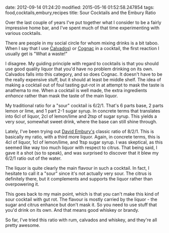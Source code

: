 date: 2012-09-14 01:24:20
modified: 2015-05-16 01:52:58.247854
tags: food,cocktails,embury,recipes
title: Sour Cocktails and the Embury Ratio

Over the last couple of years I've put together what I consider to be a
fairly impressive home bar, and I've spent much of that time experimenting
with various cocktails.

There are people in my social circle for whom mixing drinks is a bit taboo.
When I say that I use [Calvados][1]) or [Cognac][2] in a cocktail, the first
reaction I usually get is "What a waste!"

I disagree.  My guiding principle with regard to cocktails is that you
should use good quality liquor that you'd have no problem drinking on its
own.  Calvados falls into this category, and so does Cognac.  It doesn't
have to be the really expensive stuff, but it should at least be middle
shelf.  The idea of making a cocktail out of foul tasting gut-rot in at
attempt to mask the taste is anathema to me.  When a cocktail is well made,
the extra ingredients *enhance* rather than mask the taste of the main
liquor.

My traditional ratio for a "sour" cocktail is 6/2/1.  That's 6 parts base, 2
parts lemon or lime, and 1 part 2-1 sugar syrup.  In concrete terms that
translates into 6cl of liquor, 2cl of lemon/lime and 2tsp of sugar syrup.
This yields a very sour, somewhat sweet drink, where the base can still
shine through.

Lately, I've been trying out [David Embury's][3] classic ratio of 8/2/1.
This is basically my ratio, with a third more liquor.  Again, in concrete
terms, this is 4cl of liquor, 1cl of lemon/lime, and 1tsp sugar syrup.  I
was skeptical, as this seemed like way too much liquor with respect to
citrus.  That being said, I gave it a shot (so to speak), and was surprised
to discover that it blew my 6/2/1 ratio out of the water.

The liquor is quite clearly the main flavour in such a cocktail.  In fact, I
hesitate to call it a "sour" since it's not actually very sour.  The citrus
is definitely there, but it complements and supports the liquor rather than
overpowering it.

This goes back to my main point, which is that you can't make this kind of
sour cocktail with gut rot.  The flavour is mostly carried by the liquor -
the sugar and citrus enhance but don't mask it.  So you need to use stuff
that you'd drink on its own.  And that means good whiskey or brandy.

So far, I've tried this ratio with rum, calvados and whiskey, and they're
all pretty awesome.

[1]: http://en.wikipedia.org/wiki/Calvados_(brandy)
[2]: http://en.wikipedia.org/wiki/Cognac
[3]: http://en.wikipedia.org/wiki/David_Embury
